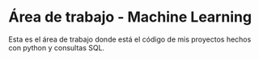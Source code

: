 # Área de trabajo -  Machine Learning

Esta es el área de trabajo donde está el código de mis proyectos hechos con python y consultas SQL.